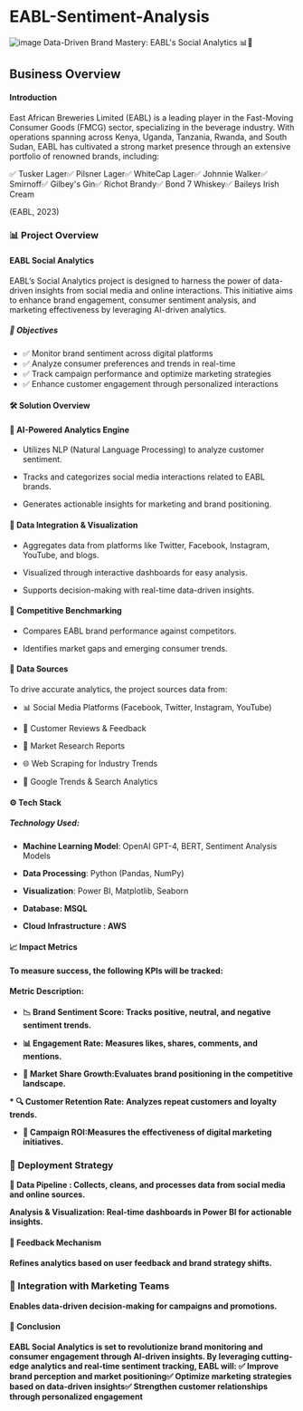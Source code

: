 # EABL-Sentiment-Analysis

![image](https://github.com/user-attachments/assets/5a5a9a5e-c2b3-4e27-9ef0-cdd9b9297e6f)
Data-Driven Brand Mastery: EABL's Social Analytics 📊🍻



## Business Overview

#### Introduction

East African Breweries Limited (EABL) is a leading player in the Fast-Moving Consumer Goods (FMCG) sector, specializing in the beverage industry. With operations spanning across Kenya, Uganda, Tanzania, Rwanda, and South Sudan, EABL has cultivated a strong market presence through an extensive portfolio of renowned brands, including:

✅ Tusker Lager✅ Pilsner Lager✅ WhiteCap Lager✅ Johnnie Walker✅ Smirnoff✅ Gilbey's Gin✅ Richot Brandy✅ Bond 7 Whiskey✅ Baileys Irish Cream

(EABL, 2023)

### 📊 Project Overview

#### EABL Social Analytics

EABL’s Social Analytics project is designed to harness the power of data-driven insights from social media and online interactions. This initiative aims to enhance brand engagement, consumer sentiment analysis, and marketing effectiveness by leveraging AI-driven analytics.

##### 🚀 Objectives


* ✅ Monitor brand sentiment across digital platforms
* ✅ Analyze consumer preferences and trends in real-time
* ✅ Track campaign performance and optimize marketing strategies
* ✅ Enhance customer engagement through personalized interactions

#### 🛠️ Solution Overview

#### 🔹 AI-Powered Analytics Engine

* Utilizes NLP (Natural Language Processing) to analyze customer sentiment.

* Tracks and categorizes social media interactions related to EABL brands.

* Generates actionable insights for marketing and brand positioning.

#### 🔹 Data Integration & Visualization

* Aggregates data from platforms like Twitter, Facebook, Instagram, YouTube, and blogs.

* Visualized through interactive dashboards for easy analysis.

* Supports decision-making with real-time data-driven insights.

#### 🔹 Competitive Benchmarking

* Compares EABL brand performance against competitors.

* Identifies market gaps and emerging consumer trends.

#### 📂 Data Sources

To drive accurate analytics, the project sources data from:

* 📊 Social Media Platforms (Facebook, Twitter, Instagram, YouTube)

* 📝 Customer Reviews & Feedback

* 📑 Market Research Reports

* 🌐 Web Scraping for Industry Trends

* 📡 Google Trends & Search Analytics

#### ⚙️ Tech Stack
##### Technology Used:

* <b>Machine Learning Model</b>: OpenAI GPT-4, BERT, Sentiment Analysis Models

* <b>Data Processing</b>: Python (Pandas, NumPy)
* <b>Visualization</b>: Power BI, Matplotlib, Seaborn
* <b>Database<b/>: MSQL

* <b>Cloud Infrastructure<b/> : AWS

#### 📈 Impact Metrics

To measure success, the following KPIs will be tracked:

#### Metric Description:

* <b>📉 Brand Sentiment Score</b>: Tracks positive, neutral, and negative sentiment trends.

*  <b>📊 Engagement Rate</b>: Measures likes, shares, comments, and mentions.

* <b>🚀 Market Share Growth</b>:Evaluates brand positioning in the competitive landscape.

*<b> 🔍 Customer Retention Rate</b>: Analyzes repeat customers and loyalty trends.

* </b>🎯 Campaign ROI</b>:Measures the effectiveness of digital marketing initiatives.

### 🚀 Deployment Strategy

<b>🔹 Data Pipeline </b>: Collects, cleans, and processes data from social media and online sources.

<b>Analysis & Visualization</b>: Real-time dashboards in Power BI for actionable insights.

#### 🔹 Feedback Mechanism

Refines analytics based on user feedback and brand strategy shifts.

### 🔹 Integration with Marketing Teams

Enables data-driven decision-making for campaigns and promotions.

#### 🎯 Conclusion

EABL Social Analytics is set to revolutionize brand monitoring and consumer engagement through AI-driven insights. By leveraging cutting-edge analytics and real-time sentiment tracking, EABL will:
✅ Improve brand perception and market positioning✅ Optimize marketing strategies based on data-driven insights✅ Strengthen customer relationships through personalized engagement
